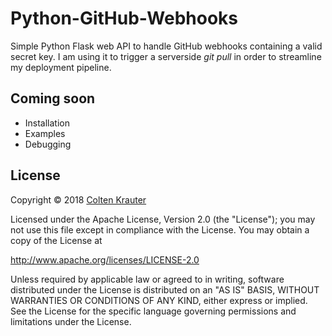 # Python-GitHub-Webhooks


Simple Python Flask web API to handle GitHub webhooks containing a valid secret key. I am using it to trigger a serverside _git pull_ in order to streamline my deployment pipeline.

## Coming soon
- Installation
- Examples
- Debugging

## License

   Copyright &copy; 2018 [Colten Krauter](mailto:coltenkrauter@gmail.com)

   Licensed under the Apache License, Version 2.0 (the "License");
   you may not use this file except in compliance with the License.
   You may obtain a copy of the License at

   http://www.apache.org/licenses/LICENSE-2.0

   Unless required by applicable law or agreed to in writing,
   software distributed under the License is distributed on an
   "AS IS" BASIS, WITHOUT WARRANTIES OR CONDITIONS OF ANY
   KIND, either express or implied.  See the License for the
   specific language governing permissions and limitations
   under the License.
